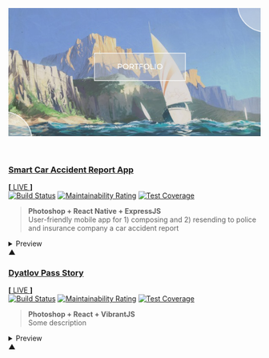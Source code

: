 <p align="center">
  <img src="./assets/header.png" title="header">  
</p>
&nbsp;  
&nbsp;  

### [Smart Car Accident Report App](https://github.com/hadabr/smart-car-accident-report-app)
[**[** LIVE **]**](https://github.com/hadabr/smart-car-accident-report-app)  
[![Build Status](https://travis-ci.com/MartinHeinz/go-project-blueprint.svg?branch=master)](https://travis-ci.com/MartinHeinz/go-project-blueprint)
[![Maintainability Rating](https://sonarcloud.io/api/project_badges/measure?project=MartinHeinz_go-project-blueprint&metric=sqale_rating)](https://sonarcloud.io/dashboard?id=MartinHeinz_go-project-blueprint)
[![Test Coverage](https://api.codeclimate.com/v1/badges/ec7ebefe63609984cb5c/test_coverage)](https://codeclimate.com/github/MartinHeinz/go-project-blueprint/test_coverage)  

> **Photoshop + React Native + ExpressJS**  
> User-friendly mobile app for 1) composing and 2) resending to police and insurance company a car accident report  

<details>
    <summary>Preview</summary>
    <img src="https://raw.githubusercontent.com/hadabr/smart-car-accident-report-app/master/wireframe_motorai12.png" title="subheader">  
</details>  
▲  

### [Dyatlov Pass Story](https://github.com/hadabr/dyatlov-pass-tour)  
[**[** LIVE **]**](https://github.com/hadabr/dyatlov-pass-tour)  
[![Build Status](https://travis-ci.com/MartinHeinz/go-project-blueprint.svg?branch=master)](https://travis-ci.com/MartinHeinz/go-project-blueprint)
[![Maintainability Rating](https://sonarcloud.io/api/project_badges/measure?project=MartinHeinz_go-project-blueprint&metric=sqale_rating)](https://sonarcloud.io/dashboard?id=MartinHeinz_go-project-blueprint)
[![Test Coverage](https://api.codeclimate.com/v1/badges/ec7ebefe63609984cb5c/test_coverage)](https://codeclimate.com/github/MartinHeinz/go-project-blueprint/test_coverage)  

> **Photoshop + React + VibrantJS**  
> Some description  

<details>
    <summary>Preview</summary>
    <img src="https://raw.githubusercontent.com/hadabr/dyatlov-pass-tour/master/1398024765-7237a1d0e61f03fe0dfca1c0c376fe4a.jpg" title="subheader">  
</details>   
▲  

